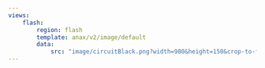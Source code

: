```yaml
---
views:
    flash:
        region: flash
        template: anax/v2/image/default
        data:
            src: "image/circuitBlack.png?width=980&height=150&crop-to-fit&area=0,0,20,0"
---
```

